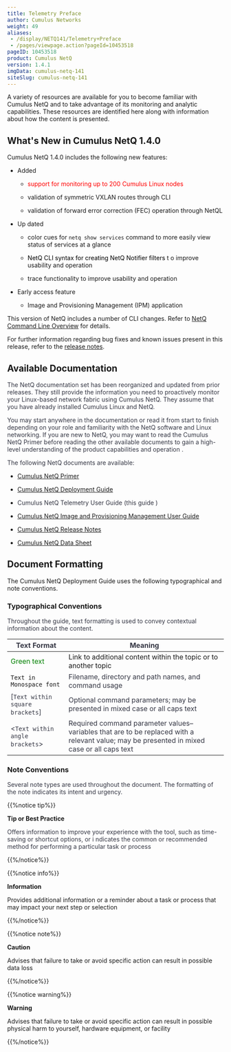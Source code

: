 ```yaml
---
title: Telemetry Preface
author: Cumulus Networks
weight: 49
aliases:
 - /display/NETQ141/Telemetry+Preface
 - /pages/viewpage.action?pageId=10453518
pageID: 10453518
product: Cumulus NetQ
version: 1.4.1
imgData: cumulus-netq-141
siteSlug: cumulus-netq-141
---
```

A variety of resources are available for you to become familiar with
Cumulus NetQ and to take advantage of its monitoring and analytic
capabilities. These resources are identified here along with information
about how the content is presented.

## What's New in Cumulus NetQ 1.4.0</span>

Cumulus NetQ 1.4.0 includes the following new features:

  - Added
    
      - <span style="color: #ff0000;"> support for monitoring up to 200
        Cumulus Linux nodes </span>
    
      - validation of symmetric VXLAN routes through CLI
    
      - validation of forward error correction (FEC) operation through
        NetQL

  - Up dated
    
      - color cues for `netq show services` command to more easily view
        status of services at a glance
    
      - <span style="color: #000000;"> NetQ CLI syntax for creating NetQ
        Notifier filters </span> t o improve usability and operation
    
      - trace functionality to improve usability and operation

  - Early access feature
    
      - Image and Provisioning Management (IPM) application

This version of NetQ includes a number of CLI changes. Refer to [NetQ
Command Line
Overview](/version/cumulus-netq-141/Cumulus-NetQ-Telemetry-User-Guide/NetQ-Command-Line-Overview)
for details.

For further information regarding bug fixes and known issues present in
this release, refer to the [release
notes](https://support.cumulusnetworks.com/hc/en-us/articles/360005898274).
<span style="color: #353744;"> </span>

## Available Documentation</span>

<span style="color: #36424a;"> <span style="color: #353744;"> The NetQ
documentation set has been reorganized and updated from prior releases.
They still provide the information you need to proactively monitor your
Linux-based network fabric using Cumulus NetQ. They assume that you have
already installed Cumulus Linux and NetQ. </span> </span>

<span style="color: #36424a;"> <span style="color: #353744;"> You may
start anywhere in the documentation or read it from start to finish
depending on your role and familiarity with the NetQ software and Linux
networking. </span> </span> <span style="color: #353744;"> If you are
new to NetQ, you may want to read the Cumulus NetQ Primer before reading
the other available documents <span style="color: #353744;"> to gain a
high-level understanding of the product capabilities and operation
</span> . </span>

<span style="color: #353744;"> The following NetQ documents are
available: </span>

  - [Cumulus NetQ Primer](/version/cumulus-netq-141/)

  - [Cumulus NetQ Deployment
    Guide](/version/cumulus-netq-141/Cumulus-NetQ-Deployment-Guide/)
    [<span style="color: #353744;">
    </span>](https://docs.cumulusnetworks.com/display/NETQ140DRAFT/Cumulus+NetQ+Deployment+Guide)

  - <span style="color: #353744;"> Cumulus NetQ Telemetry User Guide
    (this guide </span> <span style="color: #353744;"> ) </span>

  - [Cumulus NetQ Image and Provisioning Management User
    Guide](/version/cumulus-netq-141/Cumulus-NetQ-Image-and-Provisioning-Management-User-Guide/)

  - [Cumulus NetQ Release
    Notes](https://support.cumulusnetworks.com/hc/en-us/articles/360005898274)

  - [Cumulus NetQ Data
    Sheet](https://cumulusnetworks.com/learn/web-scale-networking-resources/product-collateral/netq-data-sheet/)

## Document Formatting</span>

The Cumulus NetQ Deployment Guide uses the following typographical and
note conventions.

### Typographical Conventions</span>

<span style="color: #353744;"> Throughout the guide, text formatting is
used to convey contextual information about the content. </span>

| **<span style="color: #353744;"> Text Format </span>**                   | **<span style="color: #353744;"> Meaning </span>**                                                                                                                                                                       |
| ------------------------------------------------------------------------ | ------------------------------------------------------------------------------------------------------------------------------------------------------------------------------------------------------------------------ |
| <span style="color: #008000;"> Green text </span>                        | Link to additional content within the topic or to another topic                                                                                                                                                          |
| `Text in Monospace font`                                                 | <span style="color: #353744;"> Filename, directory and path names, and command usage </span>                                                                                                                             |
| <span style="color: #353744;"> \[`Text within square brackets`\] </span> | <span style="color: #353744;"> Optional command parameters; may be presented in mixed case or all caps text </span>                                                                                                      |
| <span style="color: #353744;"> \<`Text within angle brackets`\> </span>  | <span style="color: #353744;"> Required command parameter values–variables that are to be replaced with a relevant value; <span style="color: #353744;"> may be presented in mixed case or all caps text </span> </span> |

### Note Conventions </span>

<span style="color: #353744;"> Several note types are used throughout
the document. The formatting of the note indicates its intent and
urgency. </span>

{{%notice tip%}}

**Tip or Best Practice**

<span style="color: #353744;"> Offers information to improve your
experience with the tool, such as time-saving or shortcut options, or i
</span> <span style="color: #353744;"> ndicates the common or
recommended method for performing a particular task or process </span>

{{%/notice%}}

{{%notice info%}}

**Information**

Provides additional information or a reminder about a task or process
that may impact your next step or selection

{{%/notice%}}

{{%notice note%}}

**Caution**

Advises that failure to take or avoid specific action can result in
possible data loss

{{%/notice%}}

{{%notice warning%}}

**Warning**

Advises that failure to take or avoid specific action can result in
possible physical harm to yourself, hardware equipment, or facility

{{%/notice%}}

<article id="html-search-results" class="ht-content" style="display: none;">

</article>

<footer id="ht-footer">

</footer>
